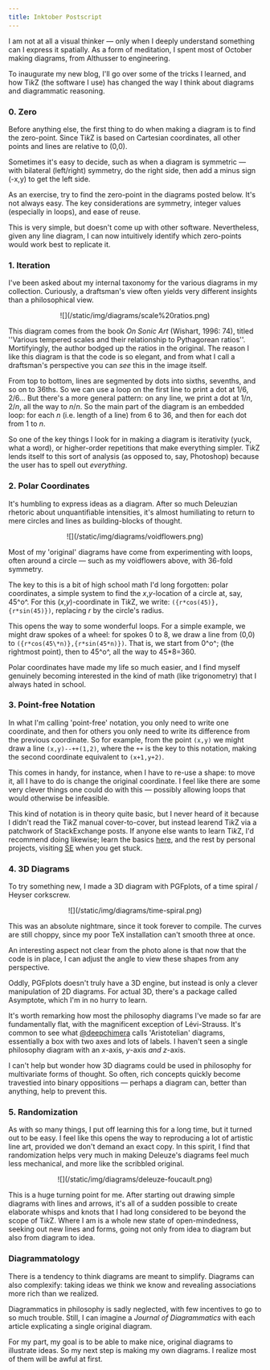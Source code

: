 ```yaml
---
title: Inktober Postscript
---
```


I am not at all a visual thinker — only when I deeply understand something can I express it spatially.
As a form of meditation, I spent most of October making diagrams, from Althusser to engineering.

To inaugurate my new blog, I\'ll go over some of the tricks I learned, and how Ti*k*Z (the software I use)
has changed the way I think about diagrams and diagrammatic reasoning.

### 0. Zero

Before anything else, the first thing to do when making a diagram is to find the zero-point.
Since Ti*k*Z is based on Cartesian coordinates, all other points and lines are relative to (0,0).

Sometimes it\'s easy to decide, such as when a diagram is symmetric — with bilateral (left/right) symmetry, 
do the right side, then add a minus sign (-x,y) to get the left side.

As an exercise, try to find the zero-point in the diagrams posted below.
It\'s not always easy. The key considerations are symmetry, integer values (especially in loops), and ease of reuse.

This is very simple, but doesn\'t come up with other software. 
Nevertheless, given any line diagram, I can now intuitively identify which zero-points would work best to replicate it.

### 1. Iteration

I\'ve been asked about my internal taxonomy for the various diagrams in my collection.
Curiously, a draftsman\'s view often yields very different insights than a philosophical view.

<center>![](/static/img/diagrams/scale%20ratios.png)</center>

This diagram comes from the book *On Sonic Art* (Wishart, 1996: 74), titled \'\'Various tempered scales and their relationship to Pythagorean ratios\'\'.
Mortifyingly, the author bodged up the ratios in the original.
The reason I like this diagram is that the code is so elegant, and from what I call a draftsman\'s perspective you can *see* this in the image itself.

From top to bottom, lines are segmented by dots into sixths, sevenths, and so on to 36ths.
So we can use a loop on the first line to print a dot at 1/6, 2/6\...
But there\'s a more general pattern: on any line, we print a dot at 1/*n*, 2/*n*, all the way to *n*/*n*.
So the main part of the diagram is an embedded loop: for each *n* (i.e\. length of a line) from 6 to 36, and then for each dot from 1 to *n*.

So one of the key things I look for in making a diagram is iterativity (yuck, what a word), or higher-order repetitions that make everything simpler.
Ti*k*Z lends itself to this sort of analysis (as opposed to, say, Photoshop) because the user has to spell out *everything*.

### 2. Polar Coordinates

It\'s humbling to express ideas as a diagram.
After so much Deleuzian rhetoric about unquantifiable intensities, it\'s almost humiliating to return to mere circles and lines as building-blocks of thought.

<center>![](/static/img/diagrams/voidflowers.png)</center>

Most of my \'original\' diagrams have come from experimenting with loops, often around a circle — such as my voidflowers above, with 36-fold symmetry.

The key to this is a bit of high school math I\'d long forgotten: polar coordinates, a simple system to find the *x*,*y*-location of a circle at,
say, 45^o^. For this (*x*,*y*)-coordinate in Ti*k*Z, we write: `({r*cos(45)},{r*sin(45)})`, replacing *r* by the circle\'s radius.

This opens the way to some wonderful loops.
For a simple example, we might draw spokes of a wheel: for spokes 0 to 8, we draw a line from (0,0) to `({r*cos(45\*n)},{r*sin(45*n)})`.
That is, we start from 0^o^; (the rightmost point), then to 45^o^, all the way to 45\*8=360.

Polar coordinates have made my life so much easier, and I find myself genuinely becoming
interested in the kind of math (like trigonometry) that I always hated in school.

### 3. Point-free Notation

In what I\'m calling \'point-free\' notation, you only need to write one coordinate, and then for others you only need to write its difference from the previous coordinate.
So for example, from the point `(x,y)` we might draw a line `(x,y)--++(1,2)`, where the `++` is the key to this notation, making the second coordinate equivalent to `(x+1,y+2)`.

This comes in handy, for instance, when I have to re-use a shape: to move it, all I have to do is change the original coordinate.
I feel like there are some very clever things one could do with this — possibly allowing loops that would otherwise be infeasible.

This kind of notation is in theory quite basic, but I never heard of it because I didn\'t read the Ti*k*Z manual cover-to-cover, but instead learend Ti*k*Z via a patchwork of StackExchange posts.
If anyone else wants to learn Ti*k*Z, I\'d recommend doing likewise; learn the basics [here](https://en.wikibooks.org/wiki/LaTeX/PGF/TikZ), and the rest by personal projects, visiting [SE](http://tex.stackexchange.com) when you get stuck.

### 4. 3D Diagrams

To try something new, I made a 3D diagram with PGFplots, of a time spiral / Heyser corkscrew.

<center>![](/static/img/diagrams/time-spiral.png)</center>

This was an absolute nightmare, since it took forever to compile.
The curves are still choppy, since my poor TeX installation can\'t smooth three at once.

An interesting aspect not clear from the photo alone is that now that the code is in place, I can adjust the angle to view these shapes from any perspective.

Oddly, PGFplots doesn\'t truly have a 3D engine, but instead is only a clever manipulation of 2D diagrams.
For actual 3D, there\'s a package called Asymptote, which I\'m in no hurry to learn.

It\'s worth remarking how most the philosophy diagrams I\'ve made so far are fundamentally flat, with the magnificent exception of Lévi-Strauss.
It\'s common to see what [\@deepchimera](https://twitter.com/deepchimera/status/1185318659545337858) calls \'Aristotelian\' diagrams, essentially a box with two axes and lots of labels.
I haven\'t seen a single philosophy diagram with an *x*-axis, *y*-axis *and* *z*-axis.

I can\'t help but wonder how 3D diagrams could be used in philosophy for multivariate forms of thought.
So often, rich concepts quickly become travestied into binary oppositions — perhaps a diagram can, better than anything, help to prevent this.

### 5. Randomization

As with so many things, I put off learning this for a long time, but it turned out to be easy.
I feel like this opens the way to reproducing a lot of artistic line art, provided we don\'t demand an exact copy.
In this spirit, I find that randomization helps very much in making Deleuze\'s diagrams feel much less mechanical, and more like the scribbled original.

<center>![](/static/img/diagrams/deleuze-foucault.png)</center>

This is a huge turning point for me.
After starting out drawing simple diagrams with lines and arrows, it\'s all of a sudden possible to create elaborate whisps and knots that I had long considered to be beyond the scope of Ti*k*Z.
Where I am is a whole new state of open-mindedness, seeking out new lines and forms, going not only from idea to diagram but also from diagram to idea.

### Diagrammatology

There is a tendency to think diagrams are meant to simplify.
Diagrams can also complexify: taking ideas we think we know and revealing associations more rich than we realized.

Diagrammatics in philosophy is sadly neglected, with few incentives to go to so much trouble.
Still, I can imagine a *Journal of Diagrammatics* with each article explicating a single original diagram.

For my part, my goal is to be able to make nice, original diagrams to illustrate ideas.
So my next step is making my own diagrams. I realize most of them will be awful at first.

